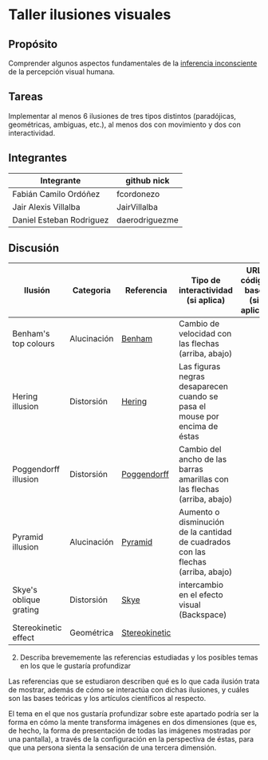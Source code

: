 # Taller ilusiones visuales

## Propósito

Comprender algunos aspectos fundamentales de la [inferencia inconsciente](https://github.com/VisualComputing/Cognitive) de la percepción visual humana.

## Tareas

Implementar al menos 6 ilusiones de tres tipos distintos (paradójicas, geométricas, ambiguas, etc.), al menos dos con movimiento y dos con interactividad.

## Integrantes

|        Integrante        |  github nick   |
|--------------------------|----------------|
| Fabián Camilo Ordóñez    | fcordonezo     |
| Jair Alexis Villalba     | JairVillalba   |
| Daniel Esteban Rodriguez | daerodriguezme |

## Discusión

|       Ilusión        | Categoria | Referencia | Tipo de interactividad (si aplica) | URL código base (si aplica) |
|----------------------|-----------|------------|------------------------------------|-----------------------------|
|Benham's top colours  |Alucinación|[Benham](https://michaelbach.de/ot/col-Benham/index.html)|Cambio de velocidad con las flechas (arriba, abajo)|                             |
|Hering illusion       |Distorsión |[Hering](https://michaelbach.de/ot/ang-hering/index.html)|Las figuras negras desaparecen cuando se pasa el mouse por encima de éstas|                             |
|Poggendorff illusion  |Distorsión |[Poggendorff](https://michaelbach.de/ot/ang-poggendorff/index.html)|Cambio del ancho de las barras amarillas con las flechas (arriba, abajo)|                             |
|Pyramid illusion      |Alucinación|[Pyramid](https://michaelbach.de/ot/lum-pyramid/index.html)|Aumento o disminución de la cantidad de cuadrados con las flechas (arriba, abajo)|                             |
|Skye's oblique grating|Distorsión |[Skye](https://michaelbach.de/ot/ang-SkyeGrating/index.html)|intercambio en el efecto visual (Backspace)|                             |
|Stereokinetic effect  |Geométrica |[Stereokinetic](https://michaelbach.de/ot/mot-ske/index.html)|                                    |                             |

2. Describa brevememente las referencias estudiadas y los posibles temas en los que le gustaría profundizar

Las referencias que se estudiaron describen qué es lo que cada ilusión trata de mostrar, además de cómo se interactúa con dichas ilusiones, y cuáles son las bases teóricas y los artículos científicos al respecto.

El tema en el que nos gustaría profundizar sobre este apartado podría ser la forma en cómo la mente transforma imágenes en dos dimensiones (que es, de hecho, la forma de presentación de todas las imágenes mostradas por una pantalla), a través de la configuración en la perspectiva de éstas, para que una persona sienta la sensación de una tercera dimensión.

